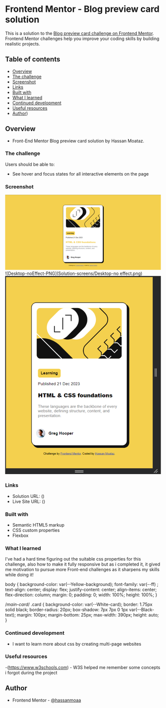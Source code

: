 # Frontend Mentor - Blog preview card solution

This is a solution to the [Blog preview card challenge on Frontend Mentor](https://www.frontendmentor.io/challenges/blog-preview-card-ckPaj01IcS). Frontend Mentor challenges help you improve your coding skills by building realistic projects. 

## Table of contents

 - [Overview](#overview)
  - [The challenge](#the-challenge)
  - [Screenshot](#screenshot)
  - [Links](#links)
  - [Built with](#built-with)
  - [What I learned](#what-i-learned)
  - [Continued development](#continued-development)
  - [Useful resources](#useful-resources)
  - [Author](#author))


## Overview

- Front-End Mentor Blog preview card solution by Hassan Moataz.

### The challenge

Users should be able to:

- See hover and focus states for all interactive elements on the page


### Screenshot

![Desktop-PNG](Solution-screens/Desktop-effect.png)
![Desktop-noEffect-PNG](Solution-screens/Desktop-no effect.png)
![Mobile-PNG](Solution-screens/Mobile-view.png)


### Links

- Solution URL: ()
- Live Site URL: ()


### Built with

- Semantic HTML5 markup
- CSS custom properties
- Flexbox


### What I learned

I've had a hard time figuring out the suitable css properties for this challenge, also how to make it fully responsive but as i completed it, it gived me motivation to pursue more Front-end challenges as it sharpens my skills while doing it!

body {
    background-color: var(--Yellow-background);
    font-family: var(--ff) ;
    text-align: center;
    display: flex;
    justify-content: center;
    align-items: center;
    flex-direction: column;
    margin: 0;
    padding: 0;
    width: 100%;
    height: 100%;
}

/*main-card*/
.card {
    background-color: var(--White-card);
    border: 1.75px solid black;
    border-radius: 20px;
    box-shadow: 7px 7px 0 1px var(--Black-text);
    margin: 100px;
    margin-bottom: 25px;
    max-width: 390px;
    height: auto;
}


### Continued development

- I want to learn more about css by creating multi-page websites

### Useful resources

-(https://www.w3schools.com) - W3S helped me remember some concepts i forgot during the project


## Author

- Frontend Mentor - [@hassanmoaa](https://www.frontendmentor.io/profile/hassanmoaa)